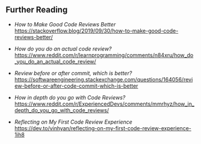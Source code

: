 ## Further Reading 

- *How to Make Good Code Reviews Better* https://stackoverflow.blog/2019/09/30/how-to-make-good-code-reviews-better/

- *How do you do an actual code review?* https://www.reddit.com/r/learnprogramming/comments/n84xru/how_do_you_do_an_actual_code_review/

- *Review before or after commit, which is better?* https://softwareengineering.stackexchange.com/questions/164056/review-before-or-after-code-commit-which-is-better

- *How in depth do you go with Code Reviews?* https://www.reddit.com/r/ExperiencedDevs/comments/mmrhyz/how_in_depth_do_you_go_with_code_reviews/

- *Reflecting on My First Code Review Experience* https://dev.to/vinhyan/reflecting-on-my-first-code-review-experience-1ih8